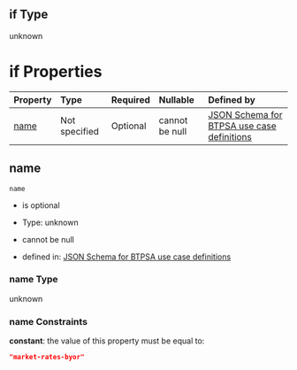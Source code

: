 ## if Type

unknown

# if Properties

| Property      | Type          | Required | Nullable       | Defined by                                                                                                                                                                                                        |
| :------------ | :------------ | :------- | :------------- | :---------------------------------------------------------------------------------------------------------------------------------------------------------------------------------------------------------------- |
| [name](#name) | Not specified | Optional | cannot be null | [JSON Schema for BTPSA use case definitions](btpsa-usecase-properties-services-items-allof-1-then-allof-60-if-properties-name.md "undefined#/properties/services/items/allOf/1/then/allOf/60/if/properties/name") |

## name



`name`

*   is optional

*   Type: unknown

*   cannot be null

*   defined in: [JSON Schema for BTPSA use case definitions](btpsa-usecase-properties-services-items-allof-1-then-allof-60-if-properties-name.md "undefined#/properties/services/items/allOf/1/then/allOf/60/if/properties/name")

### name Type

unknown

### name Constraints

**constant**: the value of this property must be equal to:

```json
"market-rates-byor"
```
